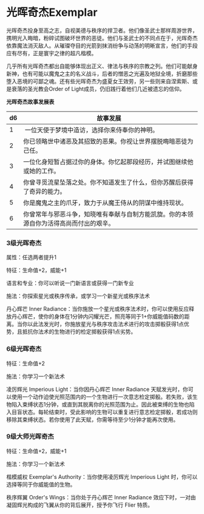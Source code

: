 # 光晖奇杰Exemplar

光晖奇杰投身至高之志，自视美德与秩序的捍卫者。他们像圣武士那样周游世界，携明光入晦暗，粉碎试图破坏世界的恶徒。他们与圣武士的不同点在于，光晖奇杰依靠魔法消灭敌人。从璀璨夺目的光箭到抹消纷争与动荡的明晰宣言，他们的手段应有尽有，正是寰宇之律的超凡楷模。

几乎所有光晖奇杰都出自能够体现出正义、律法与秩序的宗教之列。他们可能献身新神，也有可能以魔鬼之主的名义战斗，后者的憎恶之光遍及地狱全境，折磨那些堕入恶境的可鄙之魂。还有些光晖奇杰为盛夏女王效劳，另一些则来自涅索斯、或是衰落的圣光教会Order
of Light成员，仍旧践行着他们几近被遗忘的信仰。

**光晖奇杰故事发展表**

<table>
<thead>
<tr class="header">
<th>d6</th>
<th>故事发展</th>
</tr>
</thead>
<tbody>
<tr class="odd">
<td>1</td>
<td> 一位天使于梦境中造访，选择你来侍奉你的神明。</td>
</tr>
<tr class="even">
<td>2</td>
<td>你已领略世中诸恶及其招致的恶果。你视让世界摆脱晦暗恶徒为己任。</td>
</tr>
<tr class="odd">
<td>3</td>
<td>一位化身短暂占据过你的身体。你忆起那段经历，并试图继续他或她的工作。</td>
</tr>
<tr class="even">
<td>4</td>
<td>你曾寻觅流星坠落之处。你不知道发生了什么，但你苏醒后获得了奇异的能力。</td>
</tr>
<tr class="odd">
<td>5</td>
<td>你是魔鬼之主的爪牙，致力于从魔王侍从的阴谋中维持现状。</td>
</tr>
<tr class="even">
<td>6</td>
<td>你曾常年与邪恶斗争，知晓唯有奉献与自制方能凯旋。你的本领源自你为活得高尚而付出的艰辛。</td>
</tr>
</tbody>
</table>

### 3级光晖奇杰

属性：任选两者提升1

特征：生命值+2，威能+1

语言和专业：你可以听说一门新语言或获得一门新专业

施法：你探索星光或秩序传承，或学习一个新星光或秩序法术

丹心辉芒 Inner
Radiance：当你施放一个星光或秩序法术时，你可以使用反应释放丹心辉芒，使你的身体在1分钟内闪耀光芒，照亮等同于1+你威能值码数的距离。当你以此法发光时，你施放星光与秩序攻击法术进行的攻击掷骰获得1点优势，且抵抗你法术的生物进行的检定掷骰获得1点劣势。

### 6级光晖奇杰

特征：生命值+2

施法：你学习一个新法术

凌厉辉光 Imperious Light：当你因丹心辉芒 Inner Radiance
天赋发光时，你可以使用一个动作迫使光照范围内的一个生物进行一次意志检定掷骰。若失败，该生物陷入束缚状态1分钟，或直到其脱离你的光照范围为止。因此被束缚的生物也陷入目盲状态。每轮结束时，受此影响的生物可以重复进行意志检定掷骰，若成功则移除其束缚状态。若你使用了此天赋，你需等待至少1分钟才能再次使用。

### 9级大师光晖奇杰

特征：生命值+2，威能+1

施法：你学习一个新法术

楷模威权 Exemplar's Authority：当你使用凌厉辉光 Imperious Light
时，你可以选择等同于你威能值的生物。

秩序辉翼 Order's Wings：当你处于丹心辉芒 Inner Radiance
效应下时，一对由凝固辉光构成的飞翼从你的背后展开，授予你飞行 Flier
特质。  

